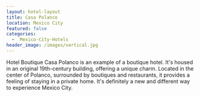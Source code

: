 ```yaml
---
layout: hotel-layout
title: Casa Polanco
location: Mexico City
featured: false
categories:
  -  Mexico-City-Hotels
header_image: /images/vertical.jpg
---
```

Hotel Boutique Casa Polanco is an example of a boutique hotel. It's housed in an original 19th-century building, offering a unique charm. Located in the center of Polanco, surrounded by boutiques and restaurants, it provides a feeling of staying in a private home. It's definitely a new and different way to experience Mexico City.